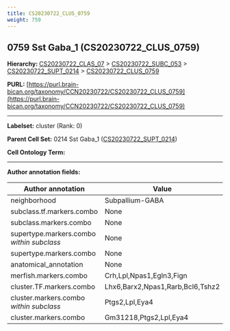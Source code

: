 ```yaml
---
title: CS20230722_CLUS_0759
weight: 759
---
```

## 0759 Sst Gaba_1 (CS20230722_CLUS_0759)
<b>Hierarchy: </b>
[CS20230722_CLAS_07](../CS20230722_CLAS_07) >
[CS20230722_SUBC_053](../CS20230722_SUBC_053) >
[CS20230722_SUPT_0214](../CS20230722_SUPT_0214) >
[CS20230722_CLUS_0759](../CS20230722_CLUS_0759)

**PURL:** [https://purl.brain-bican.org/taxonomy/CCN20230722/CS20230722_CLUS_0759](https://purl.brain-bican.org/taxonomy/CCN20230722/CS20230722_CLUS_0759)

---


**Labelset:** cluster (Rank: 0)

**Parent Cell Set:** 0214 Sst Gaba_1 ([CS20230722_SUPT_0214](../CS20230722_SUPT_0214))



**Cell Ontology Term:** 

[MARKER GENES.]: #


---

[TRANSFERRED ANNOTATIONS.]: #


[AUTHOR ANNOTATION FIELDS.]: #


**Author annotation fields:**

| Author annotation | Value |
|-------------------|-------|
|neighborhood|Subpallium-GABA|
|subclass.tf.markers.combo|None|
|subclass.markers.combo|None|
|supertype.markers.combo _within subclass_|None|
|supertype.markers.combo|None|
|anatomical_annotation|None|
|merfish.markers.combo|Crh,Lpl,Npas1,Egln3,Fign|
|cluster.TF.markers.combo|Lhx6,Barx2,Npas1,Rarb,Bcl6,Tshz2|
|cluster.markers.combo _within subclass_|Ptgs2,Lpl,Eya4|
|cluster.markers.combo|Gm31218,Ptgs2,Lpl,Eya4|
